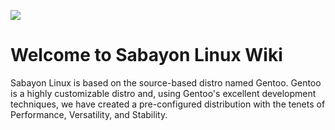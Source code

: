 
![](https://static.sabayon.org/logo/sabayonlogo1.svg)

# Welcome to Sabayon Linux Wiki

Sabayon Linux is based on the source-based distro named Gentoo. Gentoo is a highly customizable distro and, using Gentoo's excellent development techniques, we have created a pre-configured distribution with the tenets of Performance, Versatility, and Stability.

 



